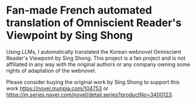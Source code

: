 # Fan-made French automated translation of Omniscient Reader's Viewpoint by Sing Shong

Using LLMs, I automatically translated the Korean webnovel Omniscient Reader's Viewpoint by Sing Shong. This project is a fan project and is not affiliated in any way with the original authors or any company owning some rights of adaptation of the webnovel.

Please consider buying the original work by Sing Shong to support this work https://novel.munpia.com/104753 or https://m.series.naver.com/novel/detail.series?productNo=3400123.